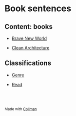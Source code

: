 # Book sentences




## Content: books


 - [Brave New World](Brave%20New%20World/index.md)
    
 - [Clean Architecture](Clean%20Architecture/index.md)
    

## Classifications


 - [Genre](Genre/index.md)
    
 - [Read](Read/index.md)
    
<br/><br/><br/><sub>Made with [Collman](https://github.com/reymon359/collman)<sub>